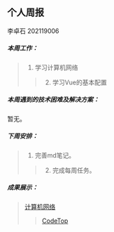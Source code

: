 ## 个人周报

李卓石 202119006

##### 本周工作：

>1. 学习计算机网络
>>2. 学习Vue的基本配置

##### 本周遇到的技术困难及解决方案：

暂无。

##### 下周安排：

>1. 完善md笔记。
>>2. 完成每周任务。


##### 成果展示：
>[计算机网络](https://gitee.com/Zhuoshi--Li/computer-network)
>>[CodeTop](https://gitee.com/Zhuoshi--Li/offer/tree/master/%E5%9F%BA%E7%A1%80%E7%AE%97%E6%B3%95)
